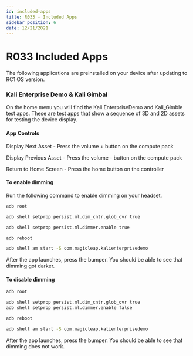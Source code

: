 ```yaml
---
id: included-apps
title: R033 - Included Apps
sidebar_position: 6
date: 12/21/2021
---
```


# R033 Included Apps

The following applications are preinstalled on your device after updating to RC1 OS version.

### Kali Enterprise Demo & Kali Gimbal

On the home menu you will find the Kali EnterpriseDemo and Kali_Gimble test apps. These are test apps that show a sequence of 3D and 2D assets for testing the device display.

#### App Controls

Display Next Asset - Press the volume + button on the compute pack

Display Previous Asset - Press the volume - button on the compute pack

Return to Home Screen - Press the home button on the controller

#### To enable dimming

Run the following command to enable dimming on your headset.

```bash
adb root

adb shell setprop persist.ml.dim_cntr.glob_ovr true

adb shell setprop persist.ml.dimmer.enable true

adb reboot

adb shell am start -S com.magicleap.kalienterprisedemo

```

After the app launches, press the bumper. You should be able to see that dimming got darker.

#### To disable dimming

```bash
adb root

adb shell setprop persist.ml.dim_cntr.glob_ovr true
adb shell setprop persist.ml.dimmer.enable false

adb reboot

adb shell am start -S com.magicleap.kalienterprisedemo

```

After the app launches, press the bumper. You should be able to see that dimming does not work.
